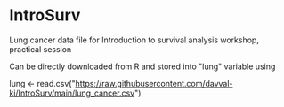 # IntroSurv
Lung cancer data file for Introduction to survival analysis workshop, practical session


Can be directly downloaded from R and stored into "lung" variable using


lung <- read.csv("https://raw.githubusercontent.com/davval-ki/IntroSurv/main/lung_cancer.csv")
